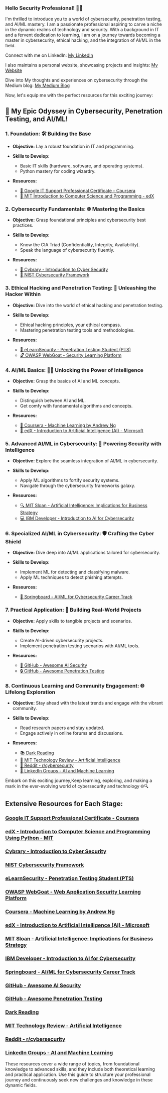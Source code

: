 ### Hello Security Professional! 👋🏻
I'm thrilled to introduce you to a world of cybersecurity, penetration testing, and AI/ML mastery. I am a passionate professional aspiring to carve a niche in the dynamic realms of technology and security. With a background in IT and a fervent dedication to learning, I am on a journey towards becoming a master in cybersecurity, ethical hacking, and the integration of AI/ML in the field.

Connect with me on LinkedIn: [My LinkedIn](https://www.linkedin.com/in/aditya-pandey-896109224/)

I also maintains a personal website, showcasing projects and insights: [My Website](https://aadi-web-1.onrender.com)

Dive into My thoughts and experiences on cybersecurity through the Medium blog: [My Medium Blog](https://cyberbull.medium.com/)

Now, let's equip me with the perfect resources for this exciting journey:


## 🚀 My Epic Odyssey in Cybersecurity, Penetration Testing, and AI/ML!

### **1. Foundation: 🛠️ Building the Base**
   - **Objective:** Lay a robust foundation in IT and programming.

   - **Skills to Develop:**
     - Basic IT skills (hardware, software, and operating systems).
     - Python mastery for coding wizardry.

   - **Resources:**
     - [🔗 Google IT Support Professional Certificate - Coursera](https://www.coursera.org/professional-certificates/google-it-support)
     - [🐍 MIT Introduction to Computer Science and Programming - edX](https://www.edx.org/professional-certificate/introduction-to-computer-science-and-programming)

### **2. Cybersecurity Fundamentals: 🌐 Mastering the Basics**
   - **Objective:** Grasp foundational principles and cybersecurity best practices.

   - **Skills to Develop:**
     - Know the CIA Triad (Confidentiality, Integrity, Availability).
     - Speak the language of cybersecurity fluently.

   - **Resources:**
     - [🚀 Cybrary - Introduction to Cyber Security](https://www.cybrary.it/course/introduction-cyber-security/)
     - [🔐 NIST Cybersecurity Framework](https://www.nist.gov/cyberframework)

### **3. Ethical Hacking and Penetration Testing: 🤖 Unleashing the Hacker Within**
   - **Objective:** Dive into the world of ethical hacking and penetration testing.

   - **Skills to Develop:**
     - Ethical hacking principles, your ethical compass.
     - Mastering penetration testing tools and methodologies.

   - **Resources:**
     - [🚀 eLearnSecurity - Penetration Testing Student (PTS)](https://www.elearnsecurity.com/course/penetration_testing/)
     - [🔓 OWASP WebGoat - Security Learning Platform](https://owasp.org/www-project-webgoat/)

### **4. AI/ML Basics: 🤖✨ Unlocking the Power of Intelligence**
   - **Objective:** Grasp the basics of AI and ML concepts.

   - **Skills to Develop:**
     - Distinguish between AI and ML.
     - Get comfy with fundamental algorithms and concepts.

   - **Resources:**
     - [🧠 Coursera - Machine Learning by Andrew Ng](https://www.coursera.org/learn/machine-learning)
     - [🤖 edX - Introduction to Artificial Intelligence (AI) - Microsoft](https://www.edx.org/professional-certificate/introduction-to-artificial-intelligence)

### **5. Advanced AI/ML in Cybersecurity: 🚀 Powering Security with Intelligence**
   - **Objective:** Explore the seamless integration of AI/ML in cybersecurity.

   - **Skills to Develop:**
     - Apply ML algorithms to fortify security systems.
     - Navigate through the cybersecurity frameworks galaxy.

   - **Resources:**
     - [🔍 MIT Sloan - Artificial Intelligence: Implications for Business Strategy](https://executive.mit.edu/openenrollment/ai-machine-learning-business/)
     - [💻 IBM Developer - Introduction to AI for Cybersecurity](https://developer.ibm.com/tutorials/apply-machine-learning-cybersecurity-1/)

### **6. Specialized AI/ML in Cybersecurity: 🛡️ Crafting the Cyber Shield**
   - **Objective:** Dive deep into AI/ML applications tailored for cybersecurity.

   - **Skills to Develop:**
     - Implement ML for detecting and classifying malware.
     - Apply ML techniques to detect phishing attempts.

   - **Resources:**
     - [🚀 Springboard - AI/ML for Cybersecurity Career Track](https://www.springboard.com/courses/cyber-security-career-track/)

### **7. Practical Application: 🚀 Building Real-World Projects**
   - **Objective:** Apply skills to tangible projects and scenarios.

   - **Skills to Develop:**
     - Create AI-driven cybersecurity projects.
     - Implement penetration testing scenarios with AI/ML tools.

   - **Resources:**
     - [🚀 GitHub - Awesome AI Security](https://github.com/RandomAdversary/Awesome-AI-Security)
     - [🔒 GitHub - Awesome Penetration Testing](https://github.com/enaqx/awesome-pentest)

### **8. Continuous Learning and Community Engagement: 🌐 Lifelong Exploration**
   - **Objective:** Stay ahead with the latest trends and engage with the vibrant community.

   - **Skills to Develop:**
     - Read research papers and stay updated.
     - Engage actively in online forums and discussions.

   - **Resources:**
     - [📚 Dark Reading](https://www.darkreading.com/)
     - [🤖 MIT Technology Review - Artificial Intelligence](https://www.technologyreview.com/topic/artificial-intelligence/)
     - [🔗 Reddit - r/cybersecurity](https://www.reddit.com/r/cybersecurity/)
     - [🔗 LinkedIn Groups - AI and Machine Learning](https://www.linkedin.com/groups/8440112/)

Embark on this exciting journey,Keep learning, exploring, and making a mark in the ever-evolving world of cybersecurity and technology 🌐🔍

## Extensive Resources for Each Stage:

### [Google IT Support Professional Certificate - Coursera](https://www.coursera.org/professional-certificates/google-it-support)

### [edX - Introduction to Computer Science and Programming Using Python - MIT](https://www.edx.org/professional-certificate/introduction-to-computer-science-and-programming)

### [Cybrary - Introduction to Cyber Security](https://www.cybrary.it/course/introduction-cyber-security/)

### [NIST Cybersecurity Framework](https://www.nist.gov/cyberframework)

### [eLearnSecurity - Penetration Testing Student (PTS)](https://www.elearnsecurity.com/course/penetration_testing/)

### [OWASP WebGoat - Web Application Security Learning Platform](https://owasp.org/www-project-webgoat/)

### [Coursera - Machine Learning by Andrew Ng](https://www.coursera.org/learn/machine-learning)

### [edX - Introduction to Artificial Intelligence (AI) - Microsoft](https://www.edx.org/professional-certificate/introduction-to-artificial-intelligence)

### [MIT Sloan - Artificial Intelligence: Implications for Business Strategy](https://executive.mit.edu/openenrollment/ai-machine-learning-business/)

### [IBM Developer - Introduction to AI for Cybersecurity](https://developer.ibm.com/tutorials/apply-machine-learning-cybersecurity-1/)

### [Springboard - AI/ML for Cybersecurity Career Track](https://www.springboard.com/workshops/cybersecurity/ai-ml-for-cybersecurity/)

### [GitHub - Awesome AI Security](https://github.com/RandomAdversary/Awesome-AI-Security)

### [GitHub - Awesome Penetration Testing](https://github.com/enaqx/awesome-pentest)

### [Dark Reading](https://www.darkreading.com/)

### [MIT Technology Review - Artificial Intelligence](https://www.technologyreview.com/topic/artificial-intelligence/)

### [Reddit - r/cybersecurity](https://www.reddit.com/r/cybersecurity/)

### [LinkedIn Groups - AI and Machine Learning](https://www.linkedin.com/groups/8440112/)

These resources cover a wide range of topics, from foundational knowledge to advanced skills, and they include both theoretical learning and practical application. Use this guide to structure your professional journey and continuously seek new challenges and knowledge in these dynamic fields.
